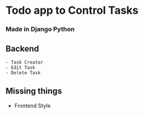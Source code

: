 # Todo app to Control Tasks

### Made in Django Python

## Backend

	- Task Creator
	- Edit Task
	- Delete Task

## Missing things

- Frontend Style

